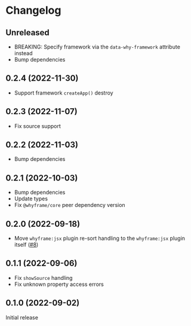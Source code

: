 # Changelog

## Unreleased

- BREAKING: Specify framework via the `data-why-framework` attribute instead
- Bump dependencies

## 0.2.4 (2022-11-30)

- Support framework `createApp()` destroy

## 0.2.3 (2022-11-07)

- Fix source support

## 0.2.2 (2022-11-03)

- Bump dependencies

## 0.2.1 (2022-10-03)

- Bump dependencies
- Update types
- Fix `@whyframe/core` peer dependency version

## 0.2.0 (2022-09-18)

- Move `whyframe:jsx` plugin re-sort handling to the `whyframe:jsx` plugin itself ([#8](https://github.com/bluwy/whyframe/issues/8))

## 0.1.1 (2022-09-06)

- Fix `showSource` handling
- Fix unknown property access errors

## 0.1.0 (2022-09-02)

Initial release
